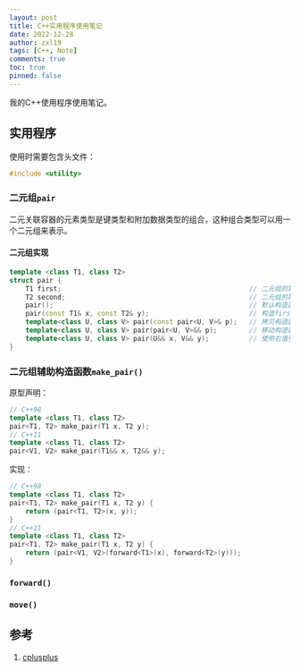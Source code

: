 ```yaml
---
layout: post
title: C++实用程序使用笔记
date: 2022-12-28
author: zxl19
tags: [C++, Note]
comments: true
toc: true
pinned: false
---
```


我的C++使用程序使用笔记。

<!-- more -->

## 实用程序

使用时需要包含头文件：

```cpp
#include <utility>
```

### 二元组`pair`

二元关联容器的元素类型是键类型和附加数据类型的组合，这种组合类型可以用一个二元组来表示。

#### 二元组实现

```cpp
template <class T1, class T2>
struct pair {
    T1 first;                                               // 二元组的第一元
    T2 second;                                              // 二元组的第二元
    pair();                                                 // 默认构造函数
    pair(const T1& x, const T2& y);                         // 构造first=x, second=y的二元组
    template<class U, class V> pair(const pair<U, V>& p);   // 拷贝构造函数
    template<class U, class V> pair(pair<U, V>&& p);        // 移动构造函数，&&表示右值引用，C++11引入
    template<class U, class V> pair(U&& x, V&& y);          // 使用右值引用参数，创建pair对象，C++11引入
}
```

### 二元组辅助构造函数`make_pair()`

原型声明：

```cpp
// C++98
template <class T1, class T2>
pair<T1, T2> make_pair(T1 x, T2 y);
// C++11
template <class T1, class T2>
pair<V1, V2> make_pair(T1&& x, T2&& y);
```

实现：

```cpp
// C++98
template <class T1, class T2>
pair<T1, T2> make_pair(T1 x, T2 y) {
    return (pair<T1, T2>(x, y));
}
// C++11
template <class T1, class T2>
pair<T1, T2> make_pair(T1 x, T2 y) {
    return (pair<V1, V2>(forward<T1>(x), forward<T2>(y)));
}
```

### `forward()`

### `move()`

## 参考

1. [cplusplus](http://www.cplusplus.com)
